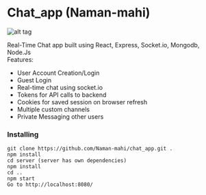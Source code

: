 # Chat_app     (Naman-mahi)

![alt tag](https://user-images.githubusercontent.com/22341088/32709405-27d9da74-c7fe-11e7-9578-b40fefddfc77.png)

Real-Time Chat app built using React, Express, Socket.io, Mongodb, Node.Js <br/>
Features:
  - User Account Creation/Login
  - Guest Login
  - Real-time chat using socket.io
  - Tokens for API calls to backend
  - Cookies for saved session on browser refresh
  - Multiple custom channels
  - Private Messaging other users <br/>


### Installing
```
git clone https://github.com/Naman-mahi/chat_app.git .
npm install
cd server (server has own dependencies)
npm install
cd ..
npm start
Go to http://localhost:8080/
```
